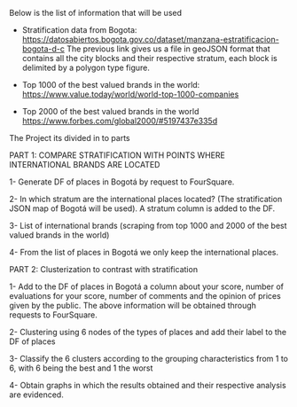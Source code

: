Below is the list of information that will be used

* Stratification data from Bogota: https://datosabiertos.bogota.gov.co/dataset/manzana-estratificacion-bogota-d-c
The previous link gives us a file in geoJSON format that contains all the city blocks and their respective stratum, each block is delimited by a polygon type figure.

* Top 1000 of the best valued brands in the world: https://www.value.today/world/world-top-1000-companies


* Top 2000 of the best valued brands in the world https://www.forbes.com/global2000/#5197437e335d

The Project its divided in to parts

PART 1: COMPARE STRATIFICATION WITH POINTS WHERE INTERNATIONAL BRANDS ARE LOCATED

  1- Generate DF of places in Bogotá by request to FourSquare.
  
  2- In which stratum are the international places located? (The stratification JSON map of Bogotá will be used). A stratum column is added to the DF.
  
  3- List of international brands (scraping from top 1000 and 2000 of the best valued brands in the world)
  
  4- From the list of places in Bogotá we only keep the international places.
  
  
PART 2: Clusterization to contrast with stratification

   1- Add to the DF of places in Bogotá a column about your score, number of evaluations for your score, number of comments and the opinion of prices given by the public. The above information will be obtained through requests to FourSquare.
  
  2- Clustering using 6 nodes of the types of places and add their label to the DF of places
  
  3- Classify the 6 clusters according to the grouping characteristics from 1 to 6, with 6 being the best and 1 the worst
  
  4- Obtain graphs in which the results obtained and their respective analysis are evidenced.
